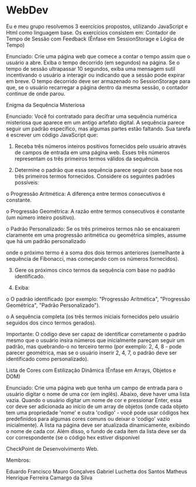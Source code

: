 # WebDev
Eu e meu grupo resolvemos 3 exercícios propostos, utilizando JavaScript e Html como linguagem base. 
Os exercícios consistem em:
Contador de Tempo de Sessão com Feedback (Ênfase em SessionStorage e Lógica de Tempo)

Enunciado: Crie uma página web que comece a contar o tempo assim que o usuário a abre. Exiba o tempo decorrido (em segundos) na página. Se o tempo de sessão ultrapassar 10 segundos, exiba uma mensagem sutil incentivando o usuário a interagir ou indicando que a sessão pode expirar em breve. O tempo decorrido deve ser armazenado no SessionStorage para que, se o usuário recarregar a página dentro da mesma sessão, o contador continue de onde parou.

Enigma da Sequência Misteriosa

Enunciado: Você foi contratado para decifrar uma sequência numérica misteriosa que aparece em um antigo artefato digital. A sequência parece seguir um padrão específico, mas algumas partes estão faltando. Sua tarefa é escrever um código JavaScript que:

1. Receba três números inteiros positivos fornecidos pelo usuário através de campos de entrada em uma página web. Esses três números representam os três primeiros termos válidos da sequência.

2. Determine o padrão que essa sequência parece seguir com base nos três primeiros termos fornecidos. Considere os seguintes padrões possíveis:

o Progressão Aritmética: A diferença entre termos consecutivos é constante.

o Progressão Geométrica: A razão entre termos consecutivos é constante (um número inteiro positivo).

o Padrão Personalizado: Se os três primeiros termos não se encaixarem claramente em uma progressão aritmética ou geométrica simples, assume que há um padrão personalizado

onde o próximo termo é a soma dos dois termos anteriores (semelhante à sequência de Fibonacci, mas começando com os números fornecidos).

3. Gere os próximos cinco termos da sequência com base no padrão identificado.

4. Exiba:

o O padrão identificado (por exemplo: "Progressão Aritmética", "Progressão Geométrica", "Padrão Personalizado").

o A sequência completa (os três termos iniciais fornecidos pelo usuário seguidos dos cinco termos gerados).

Importante: O código deve ser capaz de identificar corretamente o padrão mesmo que o usuário insira números que inicialmente pareçam seguir um padrão, mas quebrando-o no terceiro termo (por exemplo: 2, 4, 8 - pode parecer geométrica, mas se o usuário inserir 2, 4, 7, o padrão deve ser identificado como personalizado).


Lista de Cores com Estilização Dinâmica (Ênfase em Arrays, Objetos e DOM)

Enunciado: Crie uma página web que tenha um campo de entrada para o usuário digitar o nome de uma cor (em inglês). Abaixo, deve haver uma lista vazia. Quando o usuário digitar um nome de cor e pressionar Enter, essa cor deve ser adicionada ao início de um array de objetos (onde cada objeto tem uma propriedade 'nome' e outra 'codigo' - você pode usar códigos hex predefinidos para algumas cores comuns ou deixar o 'codigo' vazio inicialmente). A lista na página deve ser atualizada dinamicamente, exibindo o nome de cada cor. Além disso, o fundo de cada item da lista deve ser da cor correspondente (se o código hex estiver disponível

CheckPoint de Desenvolvimento Web.

Membros:

Eduardo Francisco Mauro Gonçalves
Gabriel Luchetta dos Santos
Matheus Henrique Ferreira Camargo da Silva
